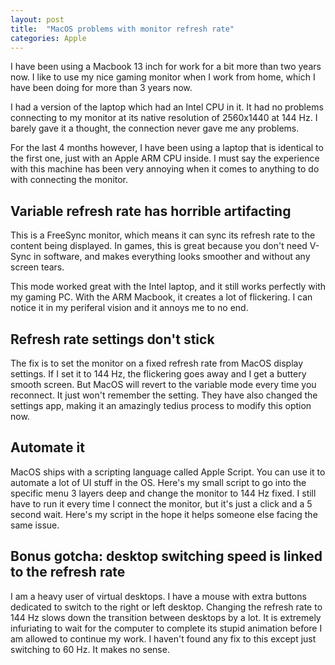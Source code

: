 ```yaml
---
layout: post
title:  "MacOS problems with monitor refresh rate"
categories: Apple
---
```

I have been using a Macbook 13 inch for work for a bit more than two years now. I like to use my nice gaming monitor when I work from home, which I have been doing for more than 3 years now.

I had a version of the laptop which had an Intel CPU in it. It had no problems connecting to my monitor at its native resolution of 2560x1440 at 144 Hz. I barely gave it a thought, the connection never gave me any problems.

For the last 4 months however, I have been using a laptop that is identical to the first one, just with an Apple ARM CPU inside. I must say the experience with this machine has been very annoying when it comes to anything to do with connecting the monitor.

## Variable refresh rate has horrible artifacting
This is a FreeSync monitor, which means it can sync its refresh rate to the content being displayed. In games, this is great because you don't need V-Sync in software, and makes everything looks smoother and without any screen tears.

This mode worked great with the Intel laptop, and it still works perfectly with my gaming PC. With the ARM Macbook, it creates a lot of flickering. I can notice it in my periferal vision and it annoys me to no end.

## Refresh rate settings don't stick
The fix is to set the monitor on a fixed refresh rate from MacOS display settings. If I set it to 144 Hz, the flickering goes away and I get a buttery smooth screen. But MacOS will revert to the variable mode every time you reconnect. It just won't remember the setting. They have also changed the settings app, making it an amazingly tedius process to modify this option now.

## Automate it
MacOS ships with a scripting language called Apple Script. You can use it to automate a lot of UI stuff in the OS. Here's my small script to go into the specific menu 3 layers deep and change the monitor to 144 Hz fixed. I still have to run it every time I connect the monitor, but it's just a click and a 5 second wait. Here's my script in the hope it helps someone else facing the same issue.

<script src="https://gist.github.com/perryizgr8/d3fdb67f0c0884ecd713ddd4177a4c31.js"></script>

## Bonus gotcha: desktop switching speed is linked to the refresh rate
I am a heavy user of virtual desktops. I have a mouse with extra buttons dedicated to switch to the right or left desktop. Changing the refresh rate to 144 Hz slows down the transition between desktops by a lot. It is extremely infuriating to wait for the computer to complete its stupid animation before I am allowed to continue my work. I haven't found any fix to this except just switching to 60 Hz. It makes no sense.
